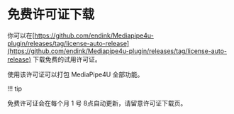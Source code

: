 # 免费许可证下载


你可以在[https://github.com/endink/Mediapipe4u-plugin/releases/tag/license-auto-release](https://github.com/endink/Mediapipe4u-plugin/releases/tag/license-auto-release) 下载免费的试用许可证。

使用该许可证可以打包 MediaPipe4U 全部功能。

!!! tip
   
   免费许可证会在每个月 1 号 8点自动更新，请留意许可证下载页。